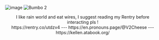 ![image](https://github.com/user-attachments/assets/cdae7af0-efee-4e6f-914b-6337a5256ee9)
![Bumbo 2](https://github.com/user-attachments/assets/eab6797d-5065-4521-a2db-8216375fa7d7)

<div align="center">
I like rain world and eat wires, I suggest reading my Rentry before interacting pls !
  <div align="center">
https://rentry.co/utdzv4   ---  https://en.pronouns.page/@V2Cheese  ---  https://kellen.atabook.org/ 
